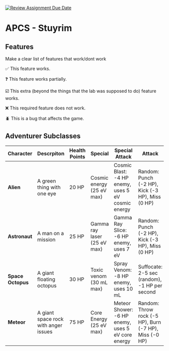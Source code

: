 [![Review Assignment Due Date](https://classroom.github.com/assets/deadline-readme-button-22041afd0340ce965d47ae6ef1cefeee28c7c493a6346c4f15d667ab976d596c.svg)](https://classroom.github.com/a/KprAwj1n)
# APCS - Stuyrim

## Features

Make a clear list of features that work/dont work

:white_check_mark: This feature works.

:question: This feature works partially.

:ballot_box_with_check: This extra (beyond the things that the lab was supposed to do) feature works.

:x: This required feature does not work.

:beetle: This is a bug that affects the game.


## Adventurer Subclasses

| Character | Descrpiton | Health Points | Special | Special Attack | Attack | Support |
|---|---|---|---|---|---|---|
| **Alien** | A green thing with one eye | 20 HP | Cosmic energy (25 eV max) | Cosmic Blast: -4 HP enemy, uses 5 eV cosmic energy| Random: Punch (-2 HP), Kick (-3 HP), Miss (0 HP) | Eats microbes and recharges energy / heal boss |
| **Astronaut** | A man on a mission | 25 HP | Gamma ray laser (25 eV max) | Gamma Ray Slice: -6 HP enemy, uses 7 eV | Random: Punch (-2 HP), Kick (-3 HP), Miss (0 HP) | Recharges laser and eats steak / Provides regen potion |
| **Space Octopus** | A giant floating octopus | 30 HP | Toxic venom (30 mL max) | Spray Venom: -8 HP enemy, uses 10 mL | Suffocate: 2-5 sec (random), -1 HP per second | Regenerates Venom / Covers Teammate|
| **Meteor** | A giant space rock with anger issues | 75 HP | Core Energy (25 eV max) | Meteor Shower: -6 HP enemy, uses 5 eV core energy | Random: Throw rock (-5 HP), Burn (-7 HP), Miss (-0 HP) | Uses enchanted molten lava, regenerates self or other HP |


